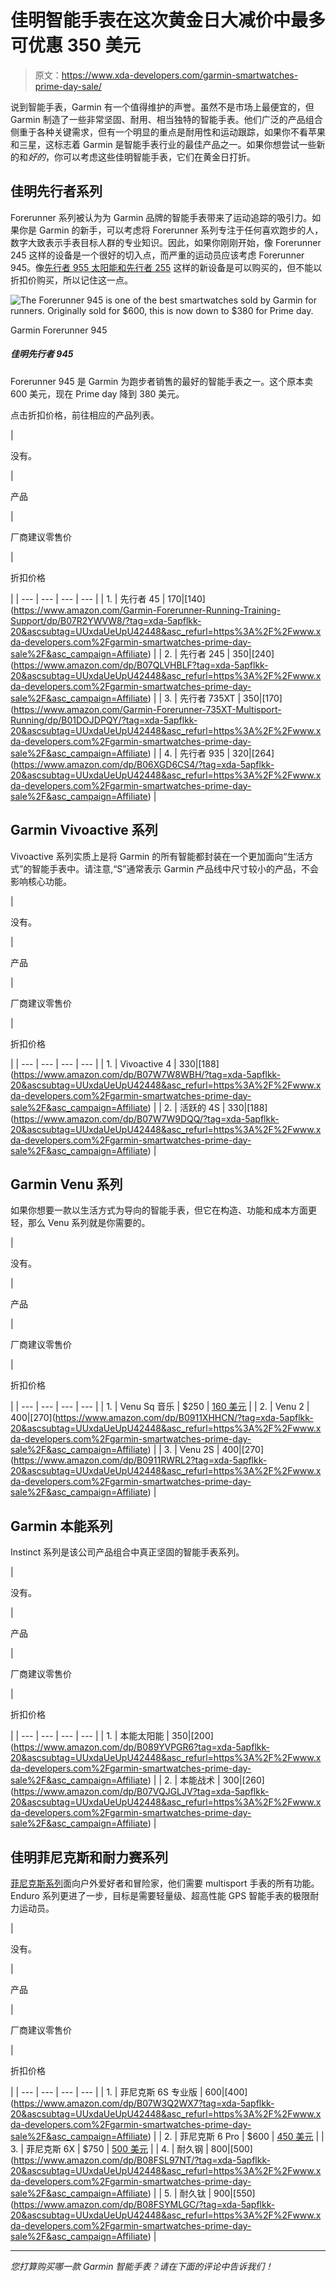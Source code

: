 # 佳明智能手表在这次黄金日大减价中最多可优惠 350 美元

> 原文：<https://www.xda-developers.com/garmin-smartwatches-prime-day-sale/>

说到智能手表，Garmin 有一个值得维护的声誉。虽然不是市场上最便宜的，但 Garmin 制造了一些非常坚固、耐用、相当独特的智能手表。他们广泛的产品组合侧重于各种关键需求，但有一个明显的重点是耐用性和运动跟踪，如果你不看苹果和三星，这标志着 Garmin 是智能手表行业的最佳产品之一。如果你想尝试一些新的和*好的*，你可以考虑这些佳明智能手表，它们在黄金日打折。

## 佳明先行者系列

Forerunner 系列被认为为 Garmin 品牌的智能手表带来了运动追踪的吸引力。如果你是 Garmin 的新手，可以考虑将 Forerunner 系列专注于任何喜欢跑步的人，数字大致表示手表目标人群的专业知识。因此，如果你刚刚开始，像 Forerunner 245 这样的设备是一个很好的切入点，而严重的运动员应该考虑 Forerunner 945。像[先行者 955 太阳能和先行者 255](https://www.xda-developers.com/garmin-forerunner-955-solar-forerunner-255-series/) 这样的新设备是可以购买的，但不能以折扣价购买，所以记住这一点。

 <picture>![The Forerunner 945 is one of the best smartwatches sold by Garmin for runners. Originally sold for $600, this is now down to $380 for Prime day.](img/6523c3f5d355d57ad0528a38f38389e1.png)</picture> 

Garmin Forerunner 945

##### 佳明先行者 945

Forerunner 945 是 Garmin 为跑步者销售的最好的智能手表之一。这个原本卖 600 美元，现在 Prime day 降到 380 美元。

点击折扣价格，前往相应的产品列表。

| 

没有。

 | 

产品

 | 

厂商建议零售价

 | 

折扣价格

 |
| --- | --- | --- | --- |
| 1. | 先行者 45 | $170 | [$140](https://www.amazon.com/Garmin-Forerunner-Running-Training-Support/dp/B07R2YWVW8/?tag=xda-5apflkk-20&ascsubtag=UUxdaUeUpU42448&asc_refurl=https%3A%2F%2Fwww.xda-developers.com%2Fgarmin-smartwatches-prime-day-sale%2F&asc_campaign=Affiliate) |
| 2. | 先行者 245 | $350 | [$240](https://www.amazon.com/dp/B07QLVHBLF?tag=xda-5apflkk-20&ascsubtag=UUxdaUeUpU42448&asc_refurl=https%3A%2F%2Fwww.xda-developers.com%2Fgarmin-smartwatches-prime-day-sale%2F&asc_campaign=Affiliate) |
| 3. | 先行者 735XT | $350 | [$170](https://www.amazon.com/Garmin-Forerunner-735XT-Multisport-Running/dp/B01DOJDPQY/?tag=xda-5apflkk-20&ascsubtag=UUxdaUeUpU42448&asc_refurl=https%3A%2F%2Fwww.xda-developers.com%2Fgarmin-smartwatches-prime-day-sale%2F&asc_campaign=Affiliate) |
| 4. | 先行者 935 | $320 | [$264](https://www.amazon.com/dp/B06XGD6CS4/?tag=xda-5apflkk-20&ascsubtag=UUxdaUeUpU42448&asc_refurl=https%3A%2F%2Fwww.xda-developers.com%2Fgarmin-smartwatches-prime-day-sale%2F&asc_campaign=Affiliate) |

## Garmin Vivoactive 系列

Vivoactive 系列实质上是将 Garmin 的所有智能都封装在一个更加面向“生活方式”的智能手表中。请注意,“S”通常表示 Garmin 产品线中尺寸较小的产品，不会影响核心功能。

| 

没有。

 | 

产品

 | 

厂商建议零售价

 | 

折扣价格

 |
| --- | --- | --- | --- |
| 1. | Vivoactive 4 | $330 | [$188](https://www.amazon.com/dp/B07W7W8WBH/?tag=xda-5apflkk-20&ascsubtag=UUxdaUeUpU42448&asc_refurl=https%3A%2F%2Fwww.xda-developers.com%2Fgarmin-smartwatches-prime-day-sale%2F&asc_campaign=Affiliate) |
| 2. | 活跃的 4S | $330 | [$188](https://www.amazon.com/dp/B07W7W9DQQ/?tag=xda-5apflkk-20&ascsubtag=UUxdaUeUpU42448&asc_refurl=https%3A%2F%2Fwww.xda-developers.com%2Fgarmin-smartwatches-prime-day-sale%2F&asc_campaign=Affiliate) |

## Garmin Venu 系列

如果你想要一款以生活方式为导向的智能手表，但它在构造、功能和成本方面更轻，那么 Venu 系列就是你需要的。

| 

没有。

 | 

产品

 | 

厂商建议零售价

 | 

折扣价格

 |
| --- | --- | --- | --- |
| 1. | Venu Sq 音乐 | $250 | [160 美元](https://www.amazon.com/dp/B08SV6L6DF?tag=xda-5apflkk-20&ascsubtag=UUxdaUeUpU42448&asc_refurl=https%3A%2F%2Fwww.xda-developers.com%2Fgarmin-smartwatches-prime-day-sale%2F&asc_campaign=Affiliate) |
| 2. | Venu 2 | $400 | [$270](https://www.amazon.com/dp/B0911XHHCN/?tag=xda-5apflkk-20&ascsubtag=UUxdaUeUpU42448&asc_refurl=https%3A%2F%2Fwww.xda-developers.com%2Fgarmin-smartwatches-prime-day-sale%2F&asc_campaign=Affiliate) |
| 3. | Venu 2S | $400 | [$270](https://www.amazon.com/dp/B0911RWRL2?tag=xda-5apflkk-20&ascsubtag=UUxdaUeUpU42448&asc_refurl=https%3A%2F%2Fwww.xda-developers.com%2Fgarmin-smartwatches-prime-day-sale%2F&asc_campaign=Affiliate) |

## Garmin 本能系列

Instinct 系列是该公司产品组合中真正坚固的智能手表系列。

| 

没有。

 | 

产品

 | 

厂商建议零售价

 | 

折扣价格

 |
| --- | --- | --- | --- |
| 1. | 本能太阳能 | $350 | [$200](https://www.amazon.com/dp/B089YVPGR6?tag=xda-5apflkk-20&ascsubtag=UUxdaUeUpU42448&asc_refurl=https%3A%2F%2Fwww.xda-developers.com%2Fgarmin-smartwatches-prime-day-sale%2F&asc_campaign=Affiliate) |
| 2. | 本能战术 | $300 | [$260](https://www.amazon.com/dp/B07VQJGLJV?tag=xda-5apflkk-20&ascsubtag=UUxdaUeUpU42448&asc_refurl=https%3A%2F%2Fwww.xda-developers.com%2Fgarmin-smartwatches-prime-day-sale%2F&asc_campaign=Affiliate) |

## 佳明菲尼克斯和耐力赛系列

[菲尼克斯系列](https://www.xda-developers.com/garmin-launches-fenix-7-epix-smartwatches/)面向户外爱好者和冒险家，他们需要 multisport 手表的所有功能。Enduro 系列更进了一步，目标是需要轻量级、超高性能 GPS 智能手表的极限耐力运动员。

| 

没有。

 | 

产品

 | 

厂商建议零售价

 | 

折扣价格

 |
| --- | --- | --- | --- |
| 1. | 菲尼克斯 6S 专业版 | $600 | [$400](https://www.amazon.com/dp/B07W3Q2WX7?tag=xda-5apflkk-20&ascsubtag=UUxdaUeUpU42448&asc_refurl=https%3A%2F%2Fwww.xda-developers.com%2Fgarmin-smartwatches-prime-day-sale%2F&asc_campaign=Affiliate) |
| 2. | 菲尼克斯 6 Pro | $600 | [450 美元](https://www.amazon.com/dp/B07WL6QHWH/?tag=xda-5apflkk-20&ascsubtag=UUxdaUeUpU42448&asc_refurl=https%3A%2F%2Fwww.xda-developers.com%2Fgarmin-smartwatches-prime-day-sale%2F&asc_campaign=Affiliate) |
| 3. | 菲尼克斯 6X | $750 | [500 美元](https://www.amazon.com/dp/B07W59LRL9?tag=xda-5apflkk-20&ascsubtag=UUxdaUeUpU42448&asc_refurl=https%3A%2F%2Fwww.xda-developers.com%2Fgarmin-smartwatches-prime-day-sale%2F&asc_campaign=Affiliate) |
| 4. | 耐久钢 | $800 | [$500](https://www.amazon.com/dp/B08FSL97NT/?tag=xda-5apflkk-20&ascsubtag=UUxdaUeUpU42448&asc_refurl=https%3A%2F%2Fwww.xda-developers.com%2Fgarmin-smartwatches-prime-day-sale%2F&asc_campaign=Affiliate) |
| 5. | 耐久钛 | $900 | [$550](https://www.amazon.com/dp/B08FSYMLGC/?tag=xda-5apflkk-20&ascsubtag=UUxdaUeUpU42448&asc_refurl=https%3A%2F%2Fwww.xda-developers.com%2Fgarmin-smartwatches-prime-day-sale%2F&asc_campaign=Affiliate) |

* * *

*您打算购买哪一款 Garmin 智能手表？请在下面的评论中告诉我们！*